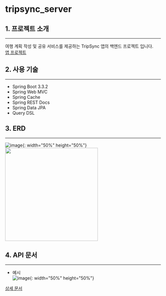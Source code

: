 # tripsync_server

## 1. 프로젝트 소개
---
여행 계획 작성 및 공유 서비스를 제공하는 TripSync 앱의 백엔드 프로젝트 입니다. <br>
[앱 프로젝트](https://github.com/NBCAndroid15/TripSync)

## 2. 사용 기술
---
- Spring Boot 3.3.2
- Spring Web MVC
- Spring Cache
- Spring REST Docs
- Spring Data JPA
- Query DSL

## 3. ERD
---
![image](https://github.com/kt2790/tripsync_server/assets/138543028/81d23fd9-9c43-4ac2-b513-012f6f299256){: width="50%" height="50%"}
<img src="https://github.com/kt2790/tripsync_server/assets/138543028/81d23fd9-9c43-4ac2-b513-012f6f299256" width="300" height="300" />

## 4. API 문서
---
- 예시<br>
![image](https://github.com/kt2790/tripsync_server/assets/138543028/f93220ca-d0fe-42c9-9643-8cd68fffd0d0){: width="50%" height="50%"}

[상세 문서](https://kt2790.github.io/tripsync_api/)

